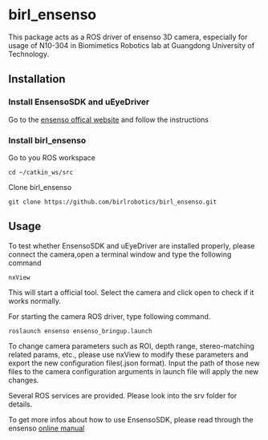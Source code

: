 # birl_ensenso
This package acts as a ROS driver of ensenso 3D camera, especially for usage of N10-304 in Biomimetics Robotics lab at Guangdong University of Technology.

## Installation
### Install EnsensoSDK and uEyeDriver

Go to the [ensenso offical website](http://www.ensenso.com/support/sdk-download/) and follow the instructions

### Install birl_ensenso

Go to you ROS workspace
```{bash}
cd ~/catkin_ws/src
```

Clone birl_ensenso
```{bash}
git clone https://github.com/birlrobotics/birl_ensenso.git
```

## Usage

To test whether EnsensoSDK and uEyeDriver are installed properly, please connect the camera,open a terminal window and type the following command
```
nxView
```
This will start a official tool. Select the camera and click open to check if it works normally.

For starting the camera ROS driver, type following command.
```
roslaunch ensenso ensenso_bringup.launch
```
To change camera parameters such as ROI, depth range, stereo-matching related params, etc., please use nxView to modify these parameters and export the new configuration files(.json format). Input the path of those new files to the camera configuration arguments in launch file will apply the new changes.

Several ROS services are provided. Please look into the srv folder for details.

To get more infos about how to use EnsensoSDK, please read through the ensenso [online manual](http://www.ensenso.com/manual/)


